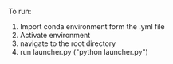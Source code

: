 To run:
1. Import conda environment form the .yml file
2. Activate environment
3. navigate to the root directory
4. run launcher.py ("python launcher.py")
